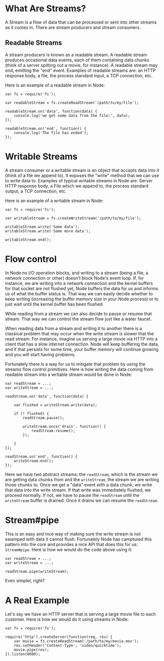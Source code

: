 # What Are Streams?

A Stream is a flow of data that can be processed or sent into other streams as it comes in. There are stream producers and stream consumers.

## Readable Streams

A stream producers is known as a readable stream. A readable stream produces occasional data events, each of them containing data chunks (think of a server spitting out a movie, for instance). A readable stream may end, emitting the "end" event. Examples of readable streams are: an HTTP response body, a file, the process standard input, a TCP connection, etc.

Here is an example of a readable stream in Node:

    var fs = require('fs');
    
    var readableStream = fs.createReadStream('/path/to/my/file');
    
    readableStream.on('data', function(data) {
    	console.log('we got some data from the file:', data);
    });

    readableStream.on('end', function() {
    	console.log('The file has ended');
    });

# Writable Streams

A stream consumer or a writable stream is an object that accepts data into it (think of a file we append to). It exposes the "write" method that we can use to write data to. Examples of typical writable streams in Node are: Server HTTP response body, a File which we append to, the process standard output, a TCP connection, etc.

Here is an example of a writable stream in Node:

    var fs = require('fs');

    var writableStream = fs.createWriteStream('/path/to/my/file');

    writableStream.write('Some data');
    writableStream.write('Some more data');

    writableStream.end();

# Flow control

In Node no I/O operation blocks, and writing to a stream (being a file, a network connection or other) doesn't block Node's event loop. If, for instance, we are writing into a network connection and the kernel buffers for that socket are not flushed yet, Node buffers the data for us and informs us of what the buffer status is. That way we can easily decide whether to keep writing (increasing the buffer memory size in your Node process) or to just wait until the kernel buffer has been flushed.

While reading from a stream we can also decide to pause or resume that stream. That way we can  control the stream flow just like a water faucet.

When reading data from a stream and writing it to another there is a classical problem that may occur when the write stream is slower that the read stream. For instance, imagine us serving a large movie via HTTP into a client that has a slow internet connection. Node will keep buffering the data, and if that persists for some time, your buffer memory will continue growing and you will start having problems.

Fortunately there is a way for us to mitigate that problem by using the streams flow control primitives. Here is how writing the data coming from readable stream into a writable stream would be done in Node:

    var readStream = ...;
    var writeStream = ...;

    readStream.on('data', function(data) {

    	var flushed = writeStream.write(data);

    	if (! flushed) {
    		readStream.pause();
    		
    		writeStream.once('drain', function() {
    			readStream.resume();
    		});

    	}
    });

    readStream.on('end', function() {
    	writeStream.end();
    });

Here we have two abstract streams: the `readStream`, which is the stream we are getting data chunks from and the `writeStream`, the stream we are writing those chunks to. Once we get a "data" event with a data chunk, we write that data into the write stream. If that write was immediately flushed, we proceed normally. If not, we have to pause the `readStream` until the `writeStream` buffer is drained. Once it drains we can resume the `readStream`.

# Stream#pipe

This is an easy and nice way of making sure the write stream is not swamped with data it cannot flush. Fortunately Node has camptured this pattern into the core and provides a nice API that does this for us: `Stream#pipe`. Here is how we would do the code above using it:

    var readStream = ...;
    var writeStream = ...;

    readStream.pipe(writeStream);

Even simpler, right?

# A Real Example

Let's say we have an HTTP server that is serving a large movie file to each customer. Here is how we would do it using streams in Node:


    var fs = require('fs');

	require('http').createServer(function(req, res) {
		var movie = fs.createReadStream('/path/to/my/movie.mov');
		res.setHeader('Content-Type', 'video/quicktime');
		movie.pipe(res);
	}).listen(8080);